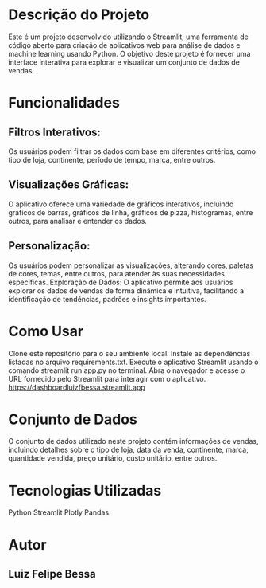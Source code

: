 # Descrição do Projeto
Este é um projeto desenvolvido utilizando o Streamlit, uma ferramenta de código aberto para criação de aplicativos web para análise de dados e machine learning usando Python. O objetivo deste projeto é fornecer uma interface interativa para explorar e visualizar um conjunto de dados de vendas.

# Funcionalidades
## Filtros Interativos: 
Os usuários podem filtrar os dados com base em diferentes critérios, como tipo de loja, continente, período de tempo, marca, entre outros.
## Visualizações Gráficas: 
O aplicativo oferece uma variedade de gráficos interativos, incluindo gráficos de barras, gráficos de linha, gráficos de pizza, histogramas, entre outros, para analisar e entender os dados.
## Personalização: 
Os usuários podem personalizar as visualizações, alterando cores, paletas de cores, temas, entre outros, para atender às suas necessidades específicas.
Exploração de Dados: O aplicativo permite aos usuários explorar os dados de vendas de forma dinâmica e intuitiva, facilitando a identificação de tendências, padrões e insights importantes.

# Como Usar
Clone este repositório para o seu ambiente local.
Instale as dependências listadas no arquivo requirements.txt.
Execute o aplicativo Streamlit usando o comando streamlit run app.py no terminal.
Abra o navegador e acesse o URL fornecido pelo Streamlit para interagir com o aplicativo.
https://dashboardluizfbessa.streamlit.app

# Conjunto de Dados
O conjunto de dados utilizado neste projeto contém informações de vendas, incluindo detalhes sobre o tipo de loja, data da venda, continente, marca, quantidade vendida, preço unitário, custo unitário, entre outros.

# Tecnologias Utilizadas
Python
Streamlit
Plotly
Pandas

# Autor
## Luiz Felipe Bessa
